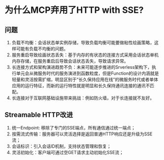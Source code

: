 # 为什么MCP弃用了HTTP with SSE?

## 问题

1. 负载不均衡：会话状态单实例存储，导致负载均衡可能要做粘性绘画策略，这样可能有负载不均衡的问题。
2. 服务重启导致绘画状态丢失：基于内存的有状态的连接方式采用会话状态单机内存存储，在服务重启后导致会话状态丢失，导致请求异常。
3. 长连接方式和架构演进趋势不负：未来可能逐步推进的Srverless架构下，执行单元会从微服务时代的服务演进到函数粒度，但是Function的设计内涵就是轻量和灵活按需扩缩，明显区别于“长久保持应用在线”的微服务时代或者单体应用的运行特征，而新的运行特性就是明显和长久保持通讯连接的通讯不匹配。
4. 长连接对于互联网基础设施带来挑战：例如防火墙，对于长连接就不友好。

## Streamable HTTP改进

1. 统一Endpoint: 移除了专门的SSE端点，所有通信通过统一端点；
2. 按需流式传输：服务器可以灵活选择是返回普通HTTP响应还是升级为SSE流；
3. 会话标识：引入会话ID机制，支持状态管理和恢复；
4. 灵活初始化：客户端可通过空GET请求主动初始化SSE流；
